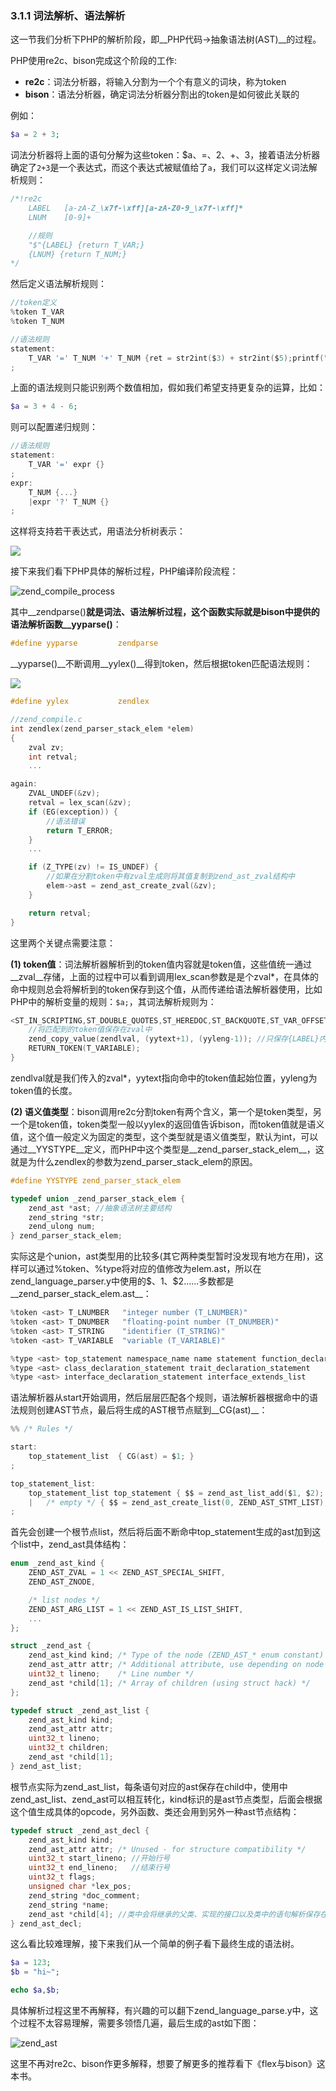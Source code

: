 ### 3.1.1 词法解析、语法解析
这一节我们分析下PHP的解析阶段，即__PHP代码->抽象语法树(AST)__的过程。

PHP使用re2c、bison完成这个阶段的工作:
* __re2c__：词法分析器，将输入分割为一个个有意义的词块，称为token
* __bison__：语法分析器，确定词法分析器分割出的token是如何彼此关联的

例如：
```php
$a = 2 + 3;
```
词法分析器将上面的语句分解为这些token：$a、=、2、+、3，接着语法分析器确定了`2+3`是一个表达式，而这个表达式被赋值给了`a`，我们可以这样定义词法解析规则：
```c
/*!re2c
    LABEL   [a-zA-Z_\x7f-\xff][a-zA-Z0-9_\x7f-\xff]*
    LNUM    [0-9]+

    //规则
    "$"{LABEL} {return T_VAR;}
    {LNUM} {return T_NUM;}
*/
```
然后定义语法解析规则：
```c
//token定义
%token T_VAR
%token T_NUM

//语法规则
statement:
    T_VAR '=' T_NUM '+' T_NUM {ret = str2int($3) + str2int($5);printf("%d",ret);}
;
```
上面的语法规则只能识别两个数值相加，假如我们希望支持更复杂的运算，比如：
```php
$a = 3 + 4 - 6;
```
则可以配置递归规则：
```c
//语法规则
statement:
    T_VAR '=' expr {}
;
expr:
    T_NUM {...}
    |expr '?' T_NUM {}
;
```
这样将支持若干表达式，用语法分析树表示：

![](../img/zend_parse_1.png)

接下来我们看下PHP具体的解析过程，PHP编译阶段流程：

![zend_compile_process](../img/zend_compile_process.png)

其中__zendparse()__就是词法、语法解析过程，这个函数实际就是bison中提供的语法解析函数__yyparse()__：
```c
#define yyparse         zendparse
```
__yyparse()__不断调用__yylex()__得到token，然后根据token匹配语法规则：

![](../img/zend_parse_2.png)

```c
#define yylex           zendlex

//zend_compile.c
int zendlex(zend_parser_stack_elem *elem)
{
    zval zv;
    int retval;
    ...

again:
    ZVAL_UNDEF(&zv);
    retval = lex_scan(&zv);
    if (EG(exception)) {
        //语法错误
        return T_ERROR;
    }
    ...

    if (Z_TYPE(zv) != IS_UNDEF) {
        //如果在分割token中有zval生成则将其值复制到zend_ast_zval结构中
        elem->ast = zend_ast_create_zval(&zv);
    }

    return retval;
}
```
这里两个关键点需要注意：

__(1) token值__：词法解析器解析到的token值内容就是token值，这些值统一通过__zval__存储，上面的过程中可以看到调用lex_scan参数是是个zval*，在具体的命中规则总会将解析到的token保存到这个值，从而传递给语法解析器使用，比如PHP中的解析变量的规则：`$a;`，其词法解析规则为：
```c
<ST_IN_SCRIPTING,ST_DOUBLE_QUOTES,ST_HEREDOC,ST_BACKQUOTE,ST_VAR_OFFSET>"$"{LABEL} {
    //将匹配到的token值保存在zval中
    zend_copy_value(zendlval, (yytext+1), (yyleng-1)); //只保存{LABEL}内容，不包括$，所以是yytext+1
    RETURN_TOKEN(T_VARIABLE);
}
```
zendlval就是我们传入的zval*，yytext指向命中的token值起始位置，yyleng为token值的长度。

__(2) 语义值类型__：bison调用re2c分割token有两个含义，第一个是token类型，另一个是token值，token类型一般以yylex的返回值告诉bison，而token值就是语义值，这个值一般定义为固定的类型，这个类型就是语义值类型，默认为int，可以通过__YYSTYPE__定义，而PHP中这个类型是__zend_parser_stack_elem__，这就是为什么zendlex的参数为zend_parser_stack_elem的原因。
```c
#define YYSTYPE zend_parser_stack_elem

typedef union _zend_parser_stack_elem {
    zend_ast *ast; //抽象语法树主要结构
    zend_string *str;
    zend_ulong num;
} zend_parser_stack_elem;
```
实际这是个union，ast类型用的比较多(其它两种类型暂时没发现有地方在用)，这样可以通过%token、%type将对应的值修改为elem.ast，所以在zend_language_parser.y中使用的$$、$1、$2......多数都是__zend_parser_stack_elem.ast__：
```c
%token <ast> T_LNUMBER   "integer number (T_LNUMBER)"
%token <ast> T_DNUMBER   "floating-point number (T_DNUMBER)"
%token <ast> T_STRING    "identifier (T_STRING)"
%token <ast> T_VARIABLE  "variable (T_VARIABLE)"

%type <ast> top_statement namespace_name name statement function_declaration_statement
%type <ast> class_declaration_statement trait_declaration_statement
%type <ast> interface_declaration_statement interface_extends_list
```

语法解析器从start开始调用，然后层层匹配各个规则，语法解析器根据命中的语法规则创建AST节点，最后将生成的AST根节点赋到__CG(ast)__：
```c
%% /* Rules */

start:
    top_statement_list  { CG(ast) = $1; }
;

top_statement_list:
    top_statement_list top_statement { $$ = zend_ast_list_add($1, $2); }
    |   /* empty */ { $$ = zend_ast_create_list(0, ZEND_AST_STMT_LIST); }
;
```
首先会创建一个根节点list，然后将后面不断命中top_statement生成的ast加到这个list中，zend_ast具体结构：

```c
enum _zend_ast_kind {
    ZEND_AST_ZVAL = 1 << ZEND_AST_SPECIAL_SHIFT,
    ZEND_AST_ZNODE,

    /* list nodes */
    ZEND_AST_ARG_LIST = 1 << ZEND_AST_IS_LIST_SHIFT,
    ...
};

struct _zend_ast {
    zend_ast_kind kind; /* Type of the node (ZEND_AST_* enum constant) */
    zend_ast_attr attr; /* Additional attribute, use depending on node type */
    uint32_t lineno;    /* Line number */
    zend_ast *child[1]; /* Array of children (using struct hack) */
};

typedef struct _zend_ast_list {
    zend_ast_kind kind;
    zend_ast_attr attr;
    uint32_t lineno;
    uint32_t children;
    zend_ast *child[1];
} zend_ast_list;
```
根节点实际为zend_ast_list，每条语句对应的ast保存在child中，使用中zend_ast_list、zend_ast可以相互转化，kind标识的是ast节点类型，后面会根据这个值生成具体的opcode，另外函数、类还会用到另外一种ast节点结构：
```c
typedef struct _zend_ast_decl {
    zend_ast_kind kind;
    zend_ast_attr attr; /* Unused - for structure compatibility */
    uint32_t start_lineno; //开始行号
    uint32_t end_lineno;   //结束行号
    uint32_t flags;
    unsigned char *lex_pos;
    zend_string *doc_comment;
    zend_string *name;
    zend_ast *child[4]; //类中会将继承的父类、实现的接口以及类中的语句解析保存在child中
} zend_ast_decl;
```
这么看比较难理解，接下来我们从一个简单的例子看下最终生成的语法树。

```php
$a = 123;
$b = "hi~";

echo $a,$b;
```
具体解析过程这里不再解释，有兴趣的可以翻下zend_language_parse.y中，这个过程不太容易理解，需要多领悟几遍，最后生成的ast如下图：

![zend_ast](../img/zend_ast.png)

这里不再对re2c、bison作更多解释，想要了解更多的推荐看下《flex与bison》这本书。
